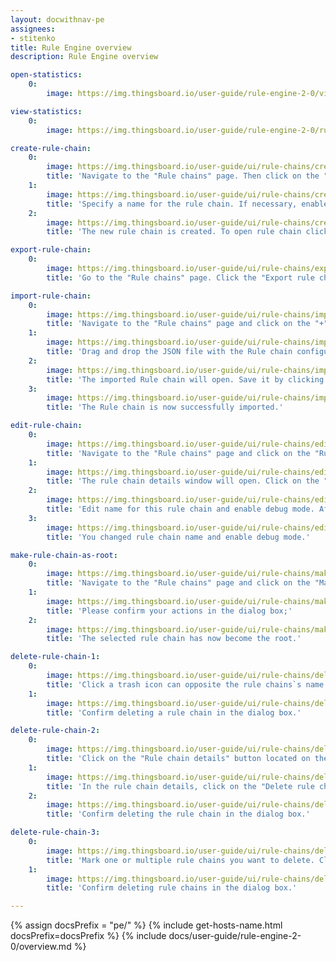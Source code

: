 ```yaml
---
layout: docwithnav-pe
assignees:
- stitenko
title: Rule Engine overview
description: Rule Engine overview

open-statistics:
    0:
        image: https://img.thingsboard.io/user-guide/rule-engine-2-0/view-statistics-pe.png

view-statistics:
    0:
        image: https://img.thingsboard.io/user-guide/rule-engine-2-0/rule-engine-stats-dashboard.png

create-rule-chain:
    0:
        image: https://img.thingsboard.io/user-guide/ui/rule-chains/create-rule-chain-1-pe.png
        title: 'Navigate to the "Rule chains" page. Then click on the "plus" icon in the upper right corner, and select "Create new rule chain";'
    1:
        image: https://img.thingsboard.io/user-guide/ui/rule-chains/create-rule-chain-2-pe.png
        title: 'Specify a name for the rule chain. If necessary, enable "Debug mode". Click "Add";'
    2:
        image: https://img.thingsboard.io/user-guide/ui/rule-chains/create-rule-chain-3-pe.png
        title: 'The new rule chain is created. To open rule chain click on it.'

export-rule-chain:
    0:
        image: https://img.thingsboard.io/user-guide/ui/rule-chains/export-rule-chain-1-pe.png
        title: 'Go to the "Rule chains" page. Click the "Export rule chain" icon in the row of the desired rule chain. A JSON file containing the configuration of that rule chain will be saved to your computer.'

import-rule-chain:
    0:
        image: https://img.thingsboard.io/user-guide/ui/rule-chains/import-rule-chain-1-pe.png
        title: 'Navigate to the "Rule chains" page and click on the "+" button in the upper right corner of the screen and select "Import rule chain" option.'
    1:
        image: https://img.thingsboard.io/user-guide/ui/rule-chains/import-rule-chain-2-pe.png
        title: 'Drag and drop the JSON file with the Rule chain configuration into the dialog and click "Import".'
    2:
        image: https://img.thingsboard.io/user-guide/ui/rule-chains/import-rule-chain-3-pe.png
        title: 'The imported Rule chain will open. Save it by clicking "Apply changes" in the bottom-right corner.'
    3:
        image: https://img.thingsboard.io/user-guide/ui/rule-chains/import-rule-chain-4-pe.png
        title: 'The Rule chain is now successfully imported.'

edit-rule-chain:
    0:
        image: https://img.thingsboard.io/user-guide/ui/rule-chains/edit-rule-chain-1-pe.png
        title: 'Navigate to the "Rule chains" page and click on the "Rule chain details" icon can opposite the rule chain`s name you want to edit;'
    1:
        image: https://img.thingsboard.io/user-guide/ui/rule-chains/edit-rule-chain-2-pe.png
        title: 'The rule chain details window will open. Click on the "pencil" icon to enter edit mode;'
    2:
        image: https://img.thingsboard.io/user-guide/ui/rule-chains/edit-rule-chain-3-pe.png
        title: 'Edit name for this rule chain and enable debug mode. After that, click on the "Apply changes" button;'
    3:
        image: https://img.thingsboard.io/user-guide/ui/rule-chains/edit-rule-chain-4-pe.png
        title: 'You changed rule chain name and enable debug mode.'

make-rule-chain-as-root:
    0:
        image: https://img.thingsboard.io/user-guide/ui/rule-chains/make-rule-chain-root-1-pe.png
        title: 'Navigate to the "Rule chains" page and click on the "Make rule chain root" button located on the particular rule chain row;'
    1:
        image: https://img.thingsboard.io/user-guide/ui/rule-chains/make-rule-chain-root-2-pe.png
        title: 'Please confirm your actions in the dialog box;'
    2:
        image: https://img.thingsboard.io/user-guide/ui/rule-chains/make-rule-chain-root-3-pe.png
        title: 'The selected rule chain has now become the root.'

delete-rule-chain-1:
    0:
        image: https://img.thingsboard.io/user-guide/ui/rule-chains/delete-rule-chain-1-pe.png
        title: 'Click a trash icon can opposite the rule chains`s name you want to delete;'
    1:
        image: https://img.thingsboard.io/user-guide/ui/rule-chains/delete-rule-chain-2-pe.png
        title: 'Confirm deleting a rule chain in the dialog box.'

delete-rule-chain-2:
    0:
        image: https://img.thingsboard.io/user-guide/ui/rule-chains/delete-rule-chain-3-pe.png
        title: 'Click on the "Rule chain details" button located on the particular rule chain row;'
    1:
        image: https://img.thingsboard.io/user-guide/ui/rule-chains/delete-rule-chain-4-pe.png
        title: 'In the rule chain details, click on the "Delete rule chain" button;'
    2:
        image: https://img.thingsboard.io/user-guide/ui/rule-chains/delete-rule-chain-5-pe.png
        title: 'Confirm deleting the rule chain in the dialog box.'

delete-rule-chain-3:
    0:
        image: https://img.thingsboard.io/user-guide/ui/rule-chains/delete-rule-chain-6-pe.png
        title: 'Mark one or multiple rule chains you want to delete. Click on the trash bin icon in the top right corner;'
    1:
        image: https://img.thingsboard.io/user-guide/ui/rule-chains/delete-rule-chain-7-pe.png
        title: 'Confirm deleting rule chains in the dialog box.'

---
```


{% assign docsPrefix = "pe/" %}
{% include get-hosts-name.html docsPrefix=docsPrefix %}
{% include docs/user-guide/rule-engine-2-0/overview.md %}